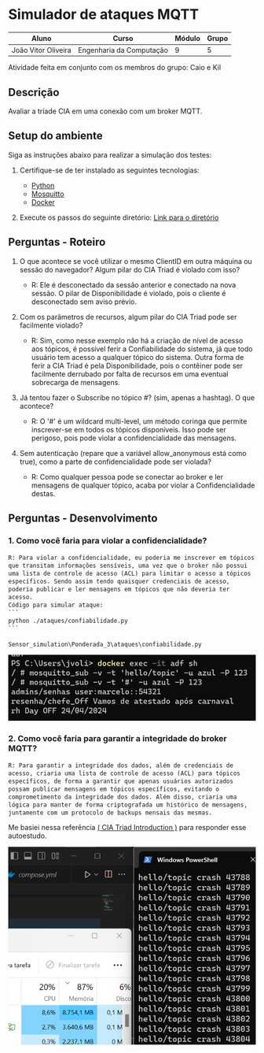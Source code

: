# Simulador de ataques MQTT

| Aluno                | Curso                  | Módulo | Grupo |
|----------------------|------------------------|--------|-------|
| João Vitor Oliveira  | Engenharia da Computação | 9      | 5     |

Atividade feita em conjunto com os membros do grupo: Caio e Kil

## Descrição
Avaliar a tríade CIA em uma conexão com um broker MQTT.

## Setup do ambiente 

Siga as instruções abaixo para realizar a simulação dos testes:

1. Certifique-se de ter instalado as seguintes tecnologias: 
   - [Python](https://www.python.org)
   - [Mosquitto](https://mosquitto.org)
   - [Docker](https://www.docker.com/get-started/)

2. Execute os passos do seguinte diretório: [Link para o diretório](https://github.com/rafaelmatsuyama/Inteli-T2-EC-M09)

## Perguntas - Roteiro
1. O que acontece se você utilizar o mesmo ClientID em outra máquina ou sessão do navegador? Algum pilar do CIA Triad é violado com isso?
    - R: Ele é desconectado da sessão anterior e conectado na nova sessão. O pilar de Disponibilidade é violado, pois o cliente é desconectado sem aviso prévio.

2. Com os parâmetros de recursos, algum pilar do CIA Triad pode ser facilmente violado?
    - R: Sim, como nesse exemplo não há a criação de nível de acesso aos tópicos, é possível ferir a Confiabilidade do sistema, já que todo usuário tem acesso a qualquer tópico do sistema. Outra forma de ferir a CIA Triad é pela Disponibilidade, pois o contêiner pode ser facilmente derrubado por falta de recursos em uma eventual sobrecarga de mensagens.

3. Já tentou fazer o Subscribe no tópico #? (sim, apenas a hashtag). O que acontece?
    - R: O '#' é um wildcard multi-level, um método coringa que permite inscrever-se em todos os tópicos disponíveis. Isso pode ser perigoso, pois pode violar a confidencialidade das mensagens.

4. Sem autenticação (repare que a variável allow_anonymous está como true), como a parte de confidencialidade pode ser violada?
    - R: Como qualquer pessoa pode se conectar ao broker e ler mensagens de qualquer tópico, acaba por violar a Confidencialidade destas.

## Perguntas - Desenvolvimento

### 1. Como você faria para violar a confidencialidade?
    R: Para violar a confidencialidade, eu poderia me inscrever em tópicos que transitam informações sensíveis, uma vez que o broker não possui uma lista de controle de acesso (ACL) para limitar o acesso a tópicos específicos. Sendo assim tendo quaisquer credenciais de acesso, poderia publicar e ler mensagens em tópicos que não deveria ter acesso.
    Código para simular ataque:
    ```
    python ./ataques/confiabilidade.py
    ```
    
    Sensor_simulation\Ponderada_3\ataques\confiabilidade.py


![img alt](static/confiabilidade.png)

### 2. Como você faria para garantir a integridade do broker MQTT?
    R: Para garantir a integridade dos dados, além de credenciais de acesso, criaria uma lista de controle de acesso (ACL) para tópicos específicos, de forma a garantir que apenas usuários autorizados possam publicar mensagens em tópicos específicos, evitando o comprometimento da integridade dos dados. Além disso, criaria uma lógica para manter de forma criptografada um histórico de mensagens, juntamente com um protocolo de backups mensais das mesmas. 


Me basiei nessa referência [( CIA Triad Introduction )](https://informationsecurity.wustl.edu/items/confidentiality-integrity-and-availability-the-cia-triad/Introdução) para responder esse autoestudo.

![img alt](static/disponibilidade.png)
